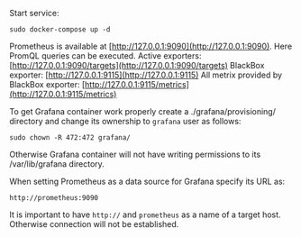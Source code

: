 Start service:
```
sudo docker-compose up -d
```
Prometheus is available at [http://127.0.0.1:9090](http://127.0.0.1:9090). Here PromQL queries can be executed. 
Active exporters: [http://127.0.0.1:9090/targets](http://127.0.0.1:9090/targets)
BlackBox exporter: [http://127.0.0.1:9115](http://127.0.0.1:9115)
All metrix provided by BlackBox exporter: [http://127.0.0.1:9115/metrics](http://127.0.0.1:9115/metrics)

To get Grafana container work properly create a ./grafana/provisioning/ directory and change its ownership to `grafana` user as follows:
```
sudo chown -R 472:472 grafana/
```
Otherwise Grafana container will not have writing permissions to its /var/lib/grafana directory.

When setting Prometheus as a data source for Grafana specify its URL as:
```
http://prometheus:9090
```
It is important to have `http://` and `prometheus` as a name of a target host. Otherwise connection will not be established.
